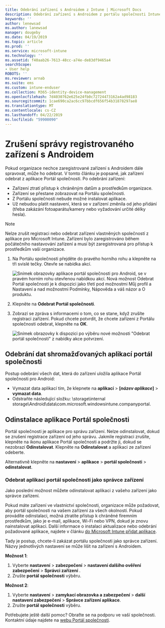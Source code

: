 ```yaml
---
title: Odebrání zařízení s Androidem z Intune | Microsoft Docs
description: Odebrání zařízení s Androidem z portálu společnosti Intune
keywords: ''
author: lenewsad
ms.author: lanewsad
manager: dougeby
ms.date: 04/19/2019
ms.topic: article
ms.prod: ''
ms.service: microsoft-intune
ms.technology: ''
ms.assetid: f40aab26-7613-48cc-a74e-de83df9465a4
searchScope:
- User help
ROBOTS: ''
ms.reviewer: arnab
ms.suite: ems
ms.custom: intune-enduser
ms.collection: M365-identity-device-management
ms.openlocfilehash: 7d4030762e625e24fb0c72724473162a4ad98183
ms.sourcegitcommit: 1cae690ca2ac6cc97bbcdf656f54b31878297ae8
ms.translationtype: MT
ms.contentlocale: cs-CZ
ms.lasthandoff: 04/22/2019
ms.locfileid: "59900090"
---
```

# <a name="unenroll-your-android-device-from-management"></a>Zrušení správy registrovaného zařízení s Androidem  

Pokud organizace nechce zaregistrované zařízení s Androidem dále spravovat, může ho odebrat. V tomto článku je popsané, jak zařízení odebrat z aplikace Portál společnosti. Po odebrání zařízení:  

* Zařízení ztratí přístup k chráněným datům a prostředkům organizace.
* Zařízení se přestane zobrazovat na Portálu společnosti.
* Z Portálu společnosti nebude možné instalovat aplikace.
* Už nebudou platit nastavení, která se v zařízení změnila od jeho přidání (třeba zakázání fotoaparátu/kamery nebo vyžadování určité délky hesla).  

> [!NOTE]
> Nelze zrušit registraci nebo odebrat zařízení vlastněných společností z aplikace pro Microsoft Intune. Zařízení bylo zaregistrováno během počátečního nastavování zařízení a musí být zaregistrovaná pro přístup k prostředkům vaší organizace.  

1. Na Portálu společnosti přejděte do pravého horního rohu a klepněte na tři svislé tečky. Otevře se nabídka akcí.

   ![Snímek obrazovky aplikace portál společnosti pro Android, se v pravém horním rohu otevřenou nabídkou akcí. Nová možnost Odebrat Portál společnosti je k dispozici jako třetí pod možnostmi Můj profil a Nastavení a nad možnostmi Podmínky, Nápověda a váš názor a O produktu.](./media/android_remove_cp_menu_action_after_1705.png)

2. Klepněte na **Odebrat Portál společnosti**.  

3. Zobrazí se zpráva s informacemi o tom, co se stane, když zrušíte registraci zařízení. Pokud chcete potvrdit, že chcete zařízení z Portálu společnosti odebrat, klepněte na **OK**.

   ![Snímek obrazovky k dispozici po výběru nové možnosti "Odebrat portál společnosti" z nabídky akce potvrzení.](./media/android_remove_cp_menu_confirmation_after_1705.png)

## <a name="remove-data-collected-by-the-company-portal-app"></a>Odebrání dat shromažďovaných aplikací portál společnosti  

Postup odebrání všech dat, která do zařízení uložila aplikace Portál společnosti pro Android:

-   Vymazat data aplikací tím, že klepnete na **aplikací** > **[*název aplikace*]** > **vymazat data**.
-   Odstraňte následující složku: \storage\internal storage\Android\data\com.microsoft.windowsintune.companyportal.

## <a name="uninstall-the-company-portal-app"></a>Odinstalace aplikace Portál společnosti  
Portál společnosti je aplikace pro správu zařízení. Nelze odinstalovat, dokud se zrušení registrace zařízení od jeho správu. Jakmile registraci zrušíte, klepněte na ikonu aplikace Portál společnosti a podržte ji, dokud se nezobrazí **Odinstalovat**. Klepněte na **Odinstalovat** a aplikaci ze zařízení odeberte.  

Alternativně klepněte na **nastavení** > **aplikace** > **portál společnosti** > **odinstalovat**.  

### <a name="remove-the-company-portal-app-as-a-device-administrator"></a>Odebrat aplikaci portál společnosti jako správce zařízení  
Jako poslední možnost můžete odinstalovat aplikaci z vašeho zařízení jako správce zařízení.  

Pokud máte zařízení ve vlastnictví společnosti, organizace může požadovat, aby portál společnosti na vašem zařízení za všech okolností. Pokud provádíte odinstalaci, možná ztratíte přístup k chráněné firemním prostředkům, jako je e-mail, aplikace, Wi-Fi nebo VPN, dokud je znovu nainstalovat aplikaci. Další informace o instalaci aktualizace nebo odebrání požadované aplikace, najdete v článku [do Microsoft Intune přidat aplikace](https://docs.microsoft.com/intune/apps-add#apps-that-are-added-automatically-by-intune).  

Tady je postup, chcete-li zakázat portálu společnosti jako správce zařízení. Názvy jednotlivých nastavení se může lišit na zařízení s Androidem.  

**Možnost 1**:  
1. Vyberte **nastavení** > **zabezpečení** > **nastavení dalšího ověření zabezpečení** > **Správci zařízení** .  
2. Zrušte **portál společnosti** výběru.  

**Možnost 2**:  
1. Vyberte **nastavení** > **zamykací obrazovka a zabezpečení** > **další nastavení zabezpečení** > **Správce zařízení aplikace**.  
2. Zrušte **portál společnosti** výběru.    

Potřebujete ještě další pomoc? Obraťte se na podporu ve vaší společnosti. Kontaktní údaje najdete na [webu Portál společnosti](https://go.microsoft.com/fwlink/?linkid=2010980).
